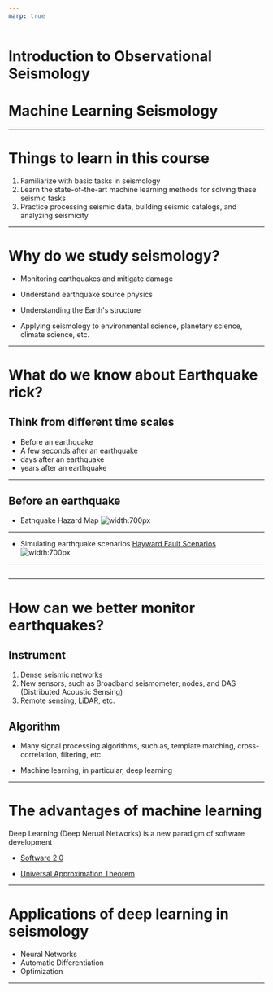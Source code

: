 ```yaml
---
marp: true
---
```


# Introduction to Observational Seismology
# Machine Learning Seismology

---

# Things to learn in this course

1. Familiarize with basic tasks in seismology
2. Learn the state-of-the-art machine learning methods for solving these seismic tasks
3. Practice processing seismic data, building seismic catalogs, and analyzing seismicity

---

# Why do we study seismology?

- Monitoring earthquakes and mitigate damage

- Understand earthquake source physics

- Understanding the Earth's structure

- Applying seismology to environmental science, planetary science, climate science, etc.

---

# What do we know about Earthquake rick?

## Think from different time scales

- Before an earthquake
- A few seconds after an earthquake
- days after an earthquake
- years after an earthquake

---

## Before an earthquake

- Eathquake Hazard Map
![width:700px](https://d9-wret.s3.us-west-2.amazonaws.com/assets/palladium/production/s3fs-public/styles/side_image/public/thumbnails/image/2018nshm-longterm.jpg?itok=6tMRRjk3)

---

- Simulating earthquake scenarios
[Hayward Fault Scenarios](https://earthquake.usgs.gov/education/shakingsimulations/hayward/)
![width:700px](https://earthquake.usgs.gov/education/shakingsimulations/hayward/images/tn-HaywardM72_SanPabloBayEp.jpg)

---

[![]()](https://youtu.be/StTqXEQ2l-Y?t=35s "Everything Is AWESOME")

---

# How can we better monitor earthquakes?

## Instrument

1) Dense seismic networks
2) New sensors, such as Broadband seismometer, nodes, and DAS (Distributed Acoustic Sensing)
3) Remote sensing, LiDAR, etc.

## Algorithm

- Many signal processing algorithms, such as, template matching, cross-correlation, filtering, etc.

- Machine learning, in particular, deep learning

---

# The advantages of machine learning

Deep Learning (Deep Nerual Networks) is a new paradigm of software development

- [Software 2.0](https://karpathy.medium.com/software-2-0-a64152b37c35)

- [Universal Approximation Theorem](https://en.wikipedia.org/wiki/Universal_approximation_theorem)

---

# Applications of deep learning in seismology

* Neural Networks
* Automatic Differentiation
* Optimization

---

